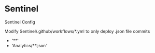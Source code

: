 # Sentinel
Sentinel Config

Modify Sentinel/.github/workflows/*.yml to only deploy .json file commits
- '**'
- 'Analytics/**.json'
